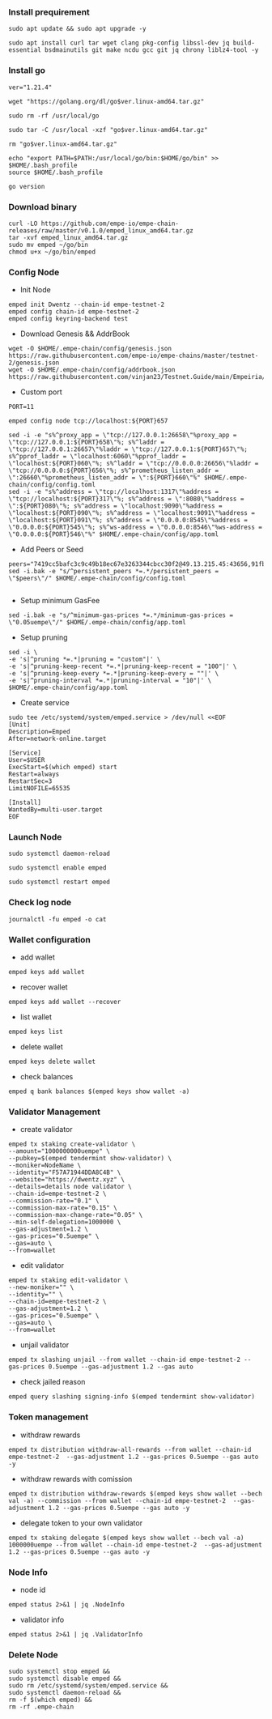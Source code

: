 ### Install prequirement
```
sudo apt update && sudo apt upgrade -y
```
```
sudo apt install curl tar wget clang pkg-config libssl-dev jq build-essential bsdmainutils git make ncdu gcc git jq chrony liblz4-tool -y
```

### Install go
```
ver="1.21.4"
```
```
wget "https://golang.org/dl/go$ver.linux-amd64.tar.gz"
```
```
sudo rm -rf /usr/local/go
```
```
sudo tar -C /usr/local -xzf "go$ver.linux-amd64.tar.gz"
```
```
rm "go$ver.linux-amd64.tar.gz"
```
```
echo "export PATH=$PATH:/usr/local/go/bin:$HOME/go/bin" >> $HOME/.bash_profile
source $HOME/.bash_profile
```
```
go version
```

### Download binary
```
curl -LO https://github.com/empe-io/empe-chain-releases/raw/master/v0.1.0/emped_linux_amd64.tar.gz
tar -xvf emped_linux_amd64.tar.gz
sudo mv emped ~/go/bin
chmod u+x ~/go/bin/emped
```
### Config Node
* Init Node
```
emped init Dwentz --chain-id empe-testnet-2
emped config chain-id empe-testnet-2
emped config keyring-backend test
```
* Download Genesis && AddrBook
```
wget -O $HOME/.empe-chain/config/genesis.json https://raw.githubusercontent.com/empe-io/empe-chains/master/testnet-2/genesis.json
wget -O $HOME/.empe-chain/config/addrbook.json https://raw.githubusercontent.com/vinjan23/Testnet.Guide/main/Empeiria/addrbook.json
```
* Custom port
```
PORT=11
```
```
emped config node tcp://localhost:${PORT}657
```
```
sed -i -e "s%^proxy_app = \"tcp://127.0.0.1:26658\"%proxy_app = \"tcp://127.0.0.1:${PORT}658\"%; s%^laddr = \"tcp://127.0.0.1:26657\"%laddr = \"tcp://127.0.0.1:${PORT}657\"%; s%^pprof_laddr = \"localhost:6060\"%pprof_laddr = \"localhost:${PORT}060\"%; s%^laddr = \"tcp://0.0.0.0:26656\"%laddr = \"tcp://0.0.0.0:${PORT}656\"%; s%^prometheus_listen_addr = \":26660\"%prometheus_listen_addr = \":${PORT}660\"%" $HOME/.empe-chain/config/config.toml
sed -i -e "s%^address = \"tcp://localhost:1317\"%address = \"tcp://localhost:${PORT}317\"%; s%^address = \":8080\"%address = \":${PORT}080\"%; s%^address = \"localhost:9090\"%address = \"localhost:${PORT}090\"%; s%^address = \"localhost:9091\"%address = \"localhost:${PORT}091\"%; s%^address = \"0.0.0.0:8545\"%address = \"0.0.0.0:${PORT}545\"%; s%^ws-address = \"0.0.0.0:8546\"%ws-address = \"0.0.0.0:${PORT}546\"%" $HOME/.empe-chain/config/app.toml

```

* Add Peers or Seed
```
peers="7419cc5bafc3c9c49b18ec67e3263344cbcc30f2@49.13.215.45:43656,91fb8e75a4b92589211d47d5a9ce934d32733043@116.202.48.104:26656,771b5350519d6081784f70d9be692e76b635529a@188.245.88.126:43656,06bd2afb77d94d2f3c5fe8abbdabb4499ca95793@65.21.97.150:40656,5406f64d38f433cca31c2f6e96d5619fa92be5b5@168.119.179.250:26656,e941537fbe6d86c9bf58aeb880e3212dc3f82086@84.247.141.94:656,94529b5e044f208d1869980f456a53fcef8fb321@14.167.155.13:43656,829207ca2cf7debb16787a79c9fc1aa94e9b55ea@116.203.238.65:43656,080d9cc12e08fb64dd0f4528d0da4a84d5d9428e@37.27.83.234:26656,9e120e5cb5822fbb224d5c1ae2c7f0149b80fc99@45.67.216.220:43656"
sed -i.bak -e "s/^persistent_peers *=.*/persistent_peers = \"$peers\"/" $HOME/.empe-chain/config/config.toml


```
* Setup minimum GasFee
```
sed -i.bak -e "s/^minimum-gas-prices *=.*/minimum-gas-prices = \"0.05uempe\"/" $HOME/.empe-chain/config/app.toml

```

* Setup pruning
```
sed -i \
-e 's|^pruning *=.*|pruning = "custom"|' \
-e 's|^pruning-keep-recent *=.*|pruning-keep-recent = "100"|' \
-e 's|^pruning-keep-every *=.*|pruning-keep-every = ""|' \
-e 's|^pruning-interval *=.*|pruning-interval = "10"|' \
$HOME/.empe-chain/config/app.toml
```
* Create service
```
sudo tee /etc/systemd/system/emped.service > /dev/null <<EOF
[Unit]
Description=Emped 
After=network-online.target

[Service]
User=$USER
ExecStart=$(which emped) start
Restart=always
RestartSec=3
LimitNOFILE=65535

[Install]
WantedBy=multi-user.target
EOF
```
### Launch Node
```
sudo systemctl daemon-reload 
```
```
sudo systemctl enable emped
```
```
sudo systemctl restart emped
```
### Check log node
```
journalctl -fu emped -o cat
```
### Wallet configuration
* add wallet
```
emped keys add wallet
```
* recover wallet
```
emped keys add wallet --recover
```
* list wallet
```
emped keys list
```
* delete wallet
```
emped keys delete wallet
```
* check balances
```
emped q bank balances $(emped keys show wallet -a)
```
### Validator Management
* create validator
```
emped tx staking create-validator \
--amount="1000000000uempe" \
--pubkey=$(emped tendermint show-validator) \
--moniker=NodeName \
--identity="F57A71944DDA8C4B" \
--website="https://dwentz.xyz" \
--details=details node validator \
--chain-id=empe-testnet-2 \
--commission-rate="0.1" \
--commission-max-rate="0.15" \
--commission-max-change-rate="0.05" \
--min-self-delegation=1000000 \
--gas-adjustment=1.2 \
--gas-prices="0.5uempe" \
--gas=auto \
--from=wallet
```
* edit validator
```
emped tx staking edit-validator \
--new-moniker="" \
--identity="" \
--chain-id=empe-testnet-2 \
--gas-adjustment=1.2 \
--gas-prices="0.5uempe" \
--gas=auto \
--from=wallet
```
* unjail validator
```
emped tx slashing unjail --from wallet --chain-id empe-testnet-2 --gas-prices 0.5uempe --gas-adjustment 1.2 --gas auto
```
* check jailed reason
```
emped query slashing signing-info $(emped tendermint show-validator)
```
### Token management

* withdraw rewards
```
emped tx distribution withdraw-all-rewards --from wallet --chain-id empe-testnet-2  --gas-adjustment 1.2 --gas-prices 0.5uempe --gas auto -y
```
* withdraw rewards with comission
```
emped tx distribution withdraw-rewards $(emped keys show wallet --bech val -a) --commission --from wallet --chain-id empe-testnet-2  --gas-adjustment 1.2 --gas-prices 0.5uempe --gas auto -y
```
* delegate token to your own validator
```
emped tx staking delegate $(emped keys show wallet --bech val -a) 1000000uempe --from wallet --chain-id empe-testnet-2  --gas-adjustment 1.2 --gas-prices 0.5uempe --gas auto -y
```
### Node Info
* node id
```
emped status 2>&1 | jq .NodeInfo
```
* validator info
```
emped status 2>&1 | jq .ValidatorInfo
```

### Delete Node
```
sudo systemctl stop emped &&
sudo systemctl disable emped &&
sudo rm /etc/systemd/system/emped.service &&
sudo systemctl daemon-reload &&
rm -f $(which emped) &&
rm -rf .empe-chain
```
